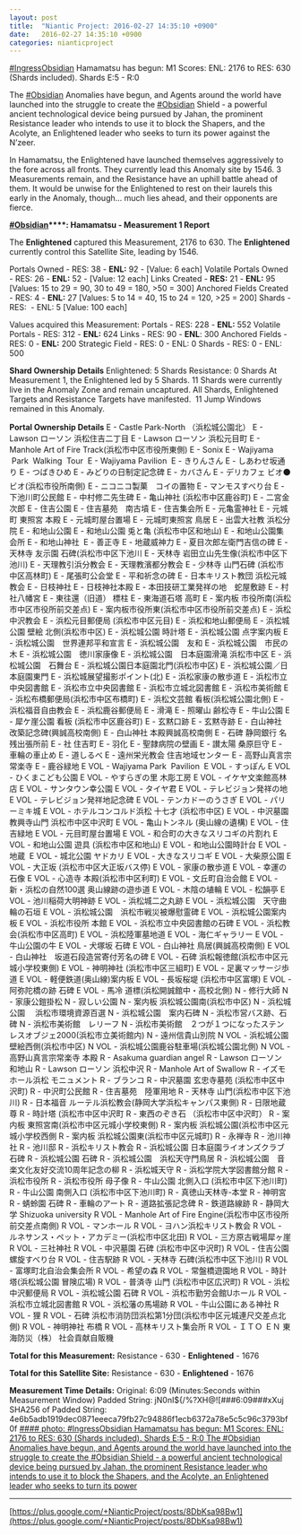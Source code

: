 ```yaml
---
layout: post
title:  "Niantic Project: 2016-02-27 14:35:10 +0900"
date:   2016-02-27 14:35:10 +0900
categories: nianticproject
---
```

[#IngressObsidian](https://plus.google.com/s/%23IngressObsidian "") Hamamatsu has begun: M1 Scores: ENL: 2176 to RES: 630 (Shards included). Shards E:5 - R:0

The [#Obsidian](https://plus.google.com/s/%23Obsidian "") Anomalies have begun, and Agents around the world have launched into the struggle to create the [#Obsidian](https://plus.google.com/s/%23Obsidian "") Shield - a powerful ancient technological device being pursued by Jahan, the prominent Resistance leader who intends to use it to block the Shapers, and the Acolyte, an Enlightened leader who seeks to turn its power against the N’zeer.

In Hamamatsu, the Enlightened have launched themselves aggressively to the fore across all fronts. They currently lead this Anomaly site by 1546. 3 Measurements remain, and the Resistance have an uphill battle ahead of them. It would be unwise for the Enlightened to rest on their laurels this early in the Anomaly, though… much lies ahead, and their opponents are fierce.

**[#Obsidian](https://plus.google.com/s/%23Obsidian "")****: Hamamatsu - Measurement 1 Report**

The **Enlightened** captured this Measurement, 2176 to 630.
The **Enlightened** currently control this Satellite Site, leading by 1546.

Portals Owned - RES: 38 - **ENL:** 92 - [Value: 6 each]
Volatile Portals Owned - RES: 26 - **ENL:** 52 - [Value: 12 each]
Links Created - **RES:** 21 - **ENL:** 95 
[Values: 15 to 29 = 90, 30 to 49 = 180, &gt;50 = 300]
Anchored Fields Created - RES: 4 - **ENL:** 27
[Values: 5 to 14 = 40, 15 to 24 = 120, &gt;25 = 200]
Shards - RES:  - ENL: 5 [Value: 100 each]

Values acquired this Measurement:
Portals - RES: 228 - **ENL:** 552
Volatile Portals - RES: 312 - **ENL:** 624
Links - RES: 90 - **ENL**: 300
Anchored Fields - RES: 0 - **ENL:** 200
Strategic Field - RES: 0 - ENL: 0
Shards - RES: 0 - ENL: 500

**Shard Ownership Details**
Enlightened: 5 Shards
Resistance: 0 Shards
At Measurement 1, the Enlightened led by 5 Shards.
11 Shards were currently live in the Anomaly Zone and remain uncaptured.
All Shards, Enlightened Targets and Resistance Targets have manifested. 
11 Jump Windows remained in this Anomaly.

**Portal Ownership Details**
E - Castle Park-North （浜松城公園北）
E - Lawson ローソン 浜松住吉二丁目
E - Lawson ローソン 浜松元目町
E - Manhole Art of Fire Track(浜松市中区市役所東側)
E - Sonix
E - Wajiyama  Park  Walking  Tour 
E - Wajiyama Pavilion 
E - きりんさん
E - しあわせ坂通り
E - つばきひめ
E - みどりの日制定記念碑
E - カバさん
E - デリカフェ ビオ⚫ビオ(浜松市役所南側)
E - ニコニコ製菓　コイの置物
E - マンモスすべり台
E - 下池川町公民館
E - 中村修二先生碑
E - 亀山神社 (浜松市中区鹿谷町)
E - 二宮金次郎
E - 住吉公園
E - 住吉墓苑　南古墳
E - 住吉集会所
E - 元亀霊神社
E - 元城町 東照宮 本殿
E - 元城町屋台置場
E - 元城町東照宮 鳥居
E - 出雲大社教 浜松分院
E - 和地山公園
E - 和地山公園 兎と亀 (浜松市中区和地山)
E - 和地山公園集会所
E - 和地山神社 
E - 善正寺
E - 地蔵威神力
E - 夏目次郎左衛門吉信の碑
E - 天林寺 友示園 石碑(浜松市中区下池川
E - 天林寺 岩田立山先生像(浜松市中区下池川)
E - 天理教引浜分教会
E - 天理教濱都分教会
E - 少林寺 山門石碑 (浜松市中区高林町)
E - 尾張町公会堂
E - 平和祈念の碑
E - 日本キリスト教団 浜松元城教会
E - 日枝神社
E - 日枝神社本殿
E - 本田技研工業発祥の地　蛇屋敷跡
E - 村社八幡宮
E - 東往還（旧道） 標柱
E - 東海道石塔 高町
E - 案内板 市役所南(浜松市中区市役所前交差点)
E - 案内板市役所東(浜松市中区市役所前交差点)
E - 浜松中沢教会
E - 浜松元目郵便局 (浜松市中区元目)
E - 浜松和地山郵便局
E - 浜松城公園 壁絵 北側(浜松市中区)
E - 浜松城公園 時計塔
E - 浜松城公園 点字案内板
E - 浜松城公園　世界連邦平和宣言
E - 浜松城公園　友和
E - 浜松城公園　市民の木
E - 浜松城公園　徳川家康像
E - 浜松城公園　日本庭園滑滝 浜松市中区
E - 浜松城公園　石舞台
E - 浜松城公園日本庭園北門(浜松市中区)
E - 浜松城公園／日本庭園東門
E - 浜松城展望撮影ポイント(北)
E - 浜松家康の散歩道
E - 浜松市立中央図書館
E - 浜松市立中央図書館
E - 浜松市立城北図書館
E - 浜松市美術館
E - 浜松布橋郵便局(浜松市中区布橋町)
E - 浜松文芸館 看板(浜松城公園北側)
E - 浜松福音自由教会
E - 浜松鹿谷郵便局
E - 滑滝
E - 照曜山 齢松寺
E - 牛山公園
E - 犀ケ崖公園 看板 (浜松市中区鹿谷町)
E - 玄黙口跡
E - 玄黙寺跡
E - 白山神社 改築記念碑(興誠高校南側)
E - 白山神社 本殿興誠高校南側
E - 石碑 静岡銀行 名残出張所前
E - 社 住吉町
E - 羽化
E - 聖隷病院の壁画
E - 讃太陽 桑原巨守
E - 車輪の車止め
E - 道しるべ
E - 遠州栄光教会 住吉地域センター
E - 高野山真言宗常楽寺
E - 鹿谷緑地
E VOL - Wajiyama Park  Pavilion 
E VOL - すっぽん
E VOL - ひくまこども公園
E VOL - やすらぎの里 木彫工房
E VOL - イケヤ文楽館高林店
E VOL - サンタウン幸公園
E VOL - タイヤ君
E VOL - テレビジョン発祥の地
E VOL - テレビジョン発祥地記念碑
E VOL - テンカドーのうさぎ
E VOL - パリーミキ城
E VOL - ホテルコンコルド浜松 十七才 (浜松市中区)
E VOL - 中沢墓園 教興寺山門 浜松市中区中沢町
E VOL - 亀山トンネル (奥山線の遺構)
E VOL - 住吉緑地
E VOL - 元目町屋台置場
E VOL - 和合町の大きなスリコギの片割れ
E VOL - 和地山公園 遊具 (浜松市中区和地山)
E VOL - 和地山公園時計台
E VOL - 地蔵 
E VOL - 城北公園 ヤドカリ
E VOL - 大きなスリコギ
E VOL - 大柴原公園
E VOL - 大正坂 (浜松市中区大正坂バス停)
E VOL - 家康の散歩道
E VOL - 幸運の石像
E VOL - 心造寺 本殿(浜松市中区利町)
E VOL - 文丘町自治会館
E VOL - 新・浜松の自然100選 奥山線跡の遊歩道
E VOL - 木陰の埴輪
E VOL - 松韻亭
E VOL - 池川稲荷大明神跡
E VOL - 浜松城二之丸跡
E VOL - 浜松城公園　天守曲輪の石垣
E VOL - 浜松城公園　浜松市戦災被爆慰霊碑
E VOL - 浜松城公園案内板
E VOL - 浜松市役所 本館
E VOL - 浜松市立中央図書館の石碑
E VOL - 浜松教会(浜松市中区高町)
E VOL - 浜松陸軍墓地道
E VOL - 海仁ギャラリー
E VOL - 牛山公園の牛
E VOL - 犬塚坂 石碑
E VOL - 白山神社 鳥居(興誠高校南側)
E VOL - 白山神社　坂道石段造営寄付芳名の碑
E VOL - 石碑 浜松報徳館(浜松市中区元城小学校東側)
E VOL - 神明神社 (浜松市中区三組町)
E VOL - 足裏マッサージ歩道
E VOL - 軽便鉄道(奥山線)案内板
E VOL - 長坂桜堤 (浜松市中区富塚)
E VOL - 阿弥陀橋の跡 石碑
E VOL - 馬冷 道標(浜松開誠館中・高校北側)
N - 修行大師
N - 家康公鎧掛松
N - 寂しい公園
N - 案内板 浜松城公園南(浜松市中区)
N - 浜松城公園　 浜松市環境資源百選
N - 浜松城公園　案内石碑
N - 浜松市営バス跡、石碑
N - 浜松市美術館　レリーフ
N - 浜松市美術館　２つが１つになったステンレスオブジェ2000(浜松市立美術館内)
N - 遠州信貴山別院
N VOL - 浜松城公園　壁絵西側(浜松市中区)
N VOL - 浜松城公園鹿谷駐車場(浜松城公園北側)
N VOL - 高野山真言宗常楽寺 本殿
R - Asakuma guardian angel
R - Lawson ローソン 和地山
R - Lawson ローソン 浜松中沢
R - Manhole Art of Swallow
R - イズモホール浜松 モニュメント
R - ブランコ
R - 中沢墓園 玄忠寺墓苑 (浜松市中区中沢町)
R - 中沢町公民館
R - 住吉墓苑　陸軍用地
R - 天林寺 山門(浜松市中区下池川)
R - 日本福音 ルーテル浜松教会(静岡大学浜松キャンパス東側)
R - 日限地蔵尊
R - 時計塔 (浜松市中区中沢町
R - 東西のぞき石 （浜松市中区中沢町）
R - 案内板 東照宮南(浜松市中区元城小学校東側)
R - 案内板 浜松城公園(浜松市中区元城小学校西側
R - 案内板 浜松城公園東(浜松市中区元城町)
R - 永禅寺
R - 池川神社
R - 池川邸
R - 浜松キリスト教会
R - 浜松城公園 日本庭園ライオンズクラブ石碑
R - 浜松城公園 石碑
R - 浜松城公園　浜松天守門鳥居
R - 浜松城公園　音楽文化友好交流10周年記念の柳
R - 浜松城天守
R - 浜松学院大学図書館分館
R - 浜松市役所
R - 浜松市役所 母子像
R - 牛山公園 北側入口 (浜松市中区下池川町)
R - 牛山公園 南側入口 (浜松市中区下池川町)
R - 真徳山天林寺-本堂
R - 神明宮
R - 蜻蛉園 石碑
R - 車輪のアート
R - 道路拡張記念碑
R - 鉄道路線跡
R - 静岡大学 Shizuoka university
R VOL - Manhole Art of Fire Engine(浜松市中区市役所前交差点南側)
R VOL - マンホール
R VOL - ヨハン浜松キリスト教会
R VOL - ルネサンス・ペット・アカデミー(浜松市中区北田)
R VOL - 三方原古戦場犀ヶ崖
R VOL - 三社神社
R VOL - 中沢墓園 石碑 (浜松市中区中沢町)
R VOL - 住吉公園螺旋すべり台
R VOL - 住吉駅跡
R VOL - 天林寺 石碑(浜松市中区下池川)
R VOL - 富塚町北自治会集会所
R VOL - 希望の森
R VOL - 常盤橋遊園地
R VOL - 時計塔(浜松城公園 冒険広場)
R VOL - 普済寺 山門 (浜松市中区広沢町)
R VOL - 浜松中沢郵便局
R VOL - 浜松城公園 石碑
R VOL - 浜松市勤労会館Uホール
R VOL - 浜松市立城北図書館
R VOL - 浜松藩の馬場跡
R VOL - 牛山公園にある神社
R VOL - 狸
R VOL - 石碑 浜松市消防団浜松第1分団(浜松市中区元城連尺交差点北側)
R VOL - 神明神社 布橋
R VOL - 高林キリスト集会所
R VOL - ＩＴＯ ＥＮ 東海防災（株） 社会貢献自販機

**Total for this Measurement:**
Resistance - 630 - **Enlightened** - 1676

**Total for this Satellite Site:**
Resistance - 630 - **Enlightened** - 1676

**Measurement Time Details:**
Original: 6:09 (Minutes:Seconds within Measurement Window)
Padded String: jN0nI${/%?XH@![###6:09###xXuj
SHA256 of Padded String: 4e6b5adb1919dec0871eeeca79fb27c94886f1ecb6372a78e5c5c96c3793bf0f
[#### photo: #IngressObsidian Hamamatsu has begun: M1 Scores: ENL: 2176 to RES: 630 (Shards included). Shards E:5 - R:0
The #Obsidian Anomalies have begun, and Agents around the world have launched into the struggle to create the #Obsidian Shield - a powerful ancient technological device being pursued by Jahan, the prominent Resistance leader who intends to use it to block the Shapers, and the Acolyte, an Enlightened leader who seeks to turn its power](https://lh3.googleusercontent.com/-uPt51eToWbs/VtE1idrsJkI/AAAAAAAAiqk/RbASHl1yg3A/w1002-h664/hama_m1.png "")
- - -
[https://plus.google.com/+NianticProject/posts/8DbKsa98Bw1](https://plus.google.com/+NianticProject/posts/8DbKsa98Bw1)
